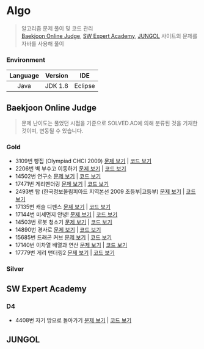 # Algo
>알고리즘 문제 풀이 및 코드 관리  
>[Baekjoon Online Judge](https://www.acmicpc.net/), [SW Expert Academy](https://swexpertacademy.com/main/main.do), [JUNGOL](http://www.jungol.co.kr/) 사이트의 문제를 자바를 사용해 풀이


### Environment
|Language|Version|IDE|
|:---:|:---:|:---:|
|Java|JDK 1.8|Eclipse|


## Baekjoon Online Judge
> 문제 난이도는 풀었던 시점을 기준으로 SOLVED.AC에 의해 분류된 것을 기재한 것이며, 변동될 수 있습니다.

### Gold
* 3109번 빵집 (Olympiad CHCI 2009) [문제 보기](https://www.acmicpc.net/problem/3109) | [코드 보기](https://github.com/rodash3/Algo/blob/master/baekjoon/gold/BJ_3109_G2_%EB%B9%B5%EC%A7%91.java)
* 2206번 벽 부수고 이동하기 [문제 보기](https://www.acmicpc.net/problem/2206) | [코드 보기](https://github.com/rodash3/Algo/blob/master/baekjoon/gold/BJ_2206_G4_%EB%B2%BD%EB%B6%80%EC%88%98%EA%B3%A0%EC%9D%B4%EB%8F%99%ED%95%98%EA%B8%B0.java)
* 14502번 연구소 [문제 보기](https://www.acmicpc.net/problem/14502) | [코드 보기](https://github.com/rodash3/Algo/blob/master/baekjoon/gold/BJ_14502_G5_%EC%97%B0%EA%B5%AC%EC%86%8C.java)
* 17471번 게리맨더링 [문제 보기](https://www.acmicpc.net/problem/17471) | [코드 보기](https://github.com/rodash3/Algo/blob/master/baekjoon/gold/BJ_17471_G5_%EA%B2%8C%EB%A6%AC%EB%A7%A8%EB%8D%94%EB%A7%81.java)
* 2493번 탑 (한국정보올림피아드 지역본선 2009 초등부|고등부) [문제 보기](https://www.acmicpc.net/problem/2493) | [코드 보기](https://github.com/rodash3/Algo/blob/master/baekjoon/gold/BJ_2493_G5_%ED%83%91.java)
* 17135번 캐슬 디펜스 [문제 보기](https://www.acmicpc.net/problem/17135) | [코드 보기](https://github.com/rodash3/Algo/blob/master/baekjoon/gold/BJ_17135_G4_%EC%BA%90%EC%8A%AC%EB%94%94%ED%8E%9C%EC%8A%A4.java)
* 17144번 미세먼지 안녕! [문제 보기](https://www.acmicpc.net/problem/17144) | [코드 보기](https://github.com/rodash3/Algo/blob/master/baekjoon/gold/BJ_17144_G5_%EB%AF%B8%EC%84%B8%EB%A8%BC%EC%A7%80%EC%95%88%EB%85%95.java)
* 14503번 로봇 청소기 [문제 보기](https://www.acmicpc.net/problem/14503) | [코드 보기](https://github.com/rodash3/Algo/blob/master/baekjoon/gold/BJ_14503_G5_%EB%A1%9C%EB%B4%87%EC%B2%AD%EC%86%8C%EA%B8%B0.java)
* 14890번 경사로 [문제 보기](https://www.acmicpc.net/problem/14890) | [코드 보기](https://github.com/rodash3/Algo/blob/master/baekjoon/gold/BJ_14890_G4_%EA%B2%BD%EC%82%AC%EB%A1%9C.java)
* 15685번 드래곤 커브 [문제 보기](https://www.acmicpc.net/problem/15685) | [코드 보기](https://github.com/rodash3/Algo/blob/master/baekjoon/gold/BJ_15685_G4_%EB%93%9C%EB%9E%98%EA%B3%A4%EC%BB%A4%EB%B8%8C.java)
* 17140번 이차열 배열과 연산 [문제 보기](https://www.acmicpc.net/problem/17140) | [코드 보기](https://github.com/rodash3/Algo/blob/master/baekjoon/gold/BJ_17140_G4_%EC%9D%B4%EC%B0%A8%EC%97%B4%EB%B0%B0%EC%97%B4%EA%B3%BC%EC%97%B0%EC%82%B0.java)
* 17779번 게리 맨더링2 [문제 보기](https://www.acmicpc.net/problem/17779) | [코드 보기](https://github.com/rodash3/Algo/blob/master/baekjoon/gold/BJ_17779_G4_%EA%B2%8C%EB%A6%AC%EB%A7%A8%EB%8D%94%EB%A7%812.java)


### Silver


## SW Expert Academy
### D4
* 4408번 자기 방으로 돌아가기 [문제 보기](https://swexpertacademy.com/main/code/problem/problemDetail.do?contestProbId=AWNcJ2sapZMDFAV8&categoryId=AWNcJ2sapZMDFAV8&categoryType=CODE&&&) | [코드 보기](https://github.com/rodash3/Algo/blob/master/swea/D4/SWEA_4408_D4_%EC%9E%90%EA%B8%B0%EB%B0%A9%EC%9C%BC%EB%A1%9C%EB%8F%8C%EC%95%84%EA%B0%80%EA%B8%B0.java)


## JUNGOL

